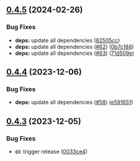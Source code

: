 ## [0.4.5](https://github.com/Zebradil/rustotpony/compare/0.4.4...0.4.5) (2024-02-26)


### Bug Fixes

* **deps:** update all dependencies ([82505cc](https://github.com/Zebradil/rustotpony/commit/82505ccc341e5e00e9e76734d52914e864ee6a0f))
* **deps:** update all dependencies ([#62](https://github.com/Zebradil/rustotpony/issues/62)) ([0b7c188](https://github.com/Zebradil/rustotpony/commit/0b7c18845389296663deff32b8ae4c7857491259))
* **deps:** update all dependencies ([#63](https://github.com/Zebradil/rustotpony/issues/63)) ([71d509e](https://github.com/Zebradil/rustotpony/commit/71d509ecf14da5438d42276ee1697ddcea9421aa))

## [0.4.4](https://github.com/Zebradil/rustotpony/compare/0.4.3...0.4.4) (2023-12-06)


### Bug Fixes

* **deps:** update all dependencies ([#58](https://github.com/Zebradil/rustotpony/issues/58)) ([e591651](https://github.com/Zebradil/rustotpony/commit/e5916516940403dd9b749c06e23d4b9739a204df))

## [0.4.3](https://github.com/Zebradil/rustotpony/compare/0.4.2...0.4.3) (2023-12-05)


### Bug Fixes

* **ci:** trigger release ([0033ce4](https://github.com/Zebradil/rustotpony/commit/0033ce40d4e08899326ef025c05c44bada8c4cf8))
